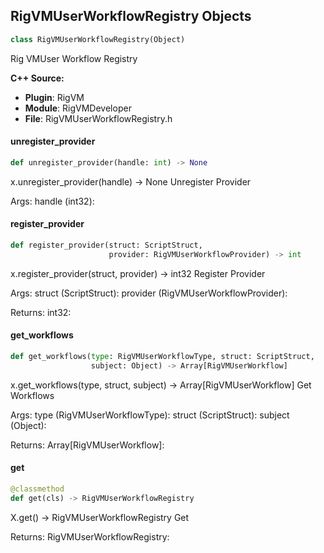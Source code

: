 ## RigVMUserWorkflowRegistry Objects

```python
class RigVMUserWorkflowRegistry(Object)
```

Rig VMUser Workflow Registry

**C++ Source:**

- **Plugin**: RigVM
- **Module**: RigVMDeveloper
- **File**: RigVMUserWorkflowRegistry.h

<a id="unreal.RigVMUserWorkflowRegistry.unregister_provider"></a>

#### unregister_provider

```python
def unregister_provider(handle: int) -> None
```

x.unregister_provider(handle) -> None
Unregister Provider

Args:
    handle (int32):

<a id="unreal.RigVMUserWorkflowRegistry.register_provider"></a>

#### register_provider

```python
def register_provider(struct: ScriptStruct,
                      provider: RigVMUserWorkflowProvider) -> int
```

x.register_provider(struct, provider) -> int32
Register Provider

Args:
    struct (ScriptStruct): 
    provider (RigVMUserWorkflowProvider): 

Returns:
    int32:

<a id="unreal.RigVMUserWorkflowRegistry.get_workflows"></a>

#### get_workflows

```python
def get_workflows(type: RigVMUserWorkflowType, struct: ScriptStruct,
                  subject: Object) -> Array[RigVMUserWorkflow]
```

x.get_workflows(type, struct, subject) -> Array[RigVMUserWorkflow]
Get Workflows

Args:
    type (RigVMUserWorkflowType): 
    struct (ScriptStruct): 
    subject (Object): 

Returns:
    Array[RigVMUserWorkflow]:

<a id="unreal.RigVMUserWorkflowRegistry.get"></a>

#### get

```python
@classmethod
def get(cls) -> RigVMUserWorkflowRegistry
```

X.get() -> RigVMUserWorkflowRegistry
Get

Returns:
    RigVMUserWorkflowRegistry:

<a id="unreal.ControlRigShapeLibraryLink"></a>